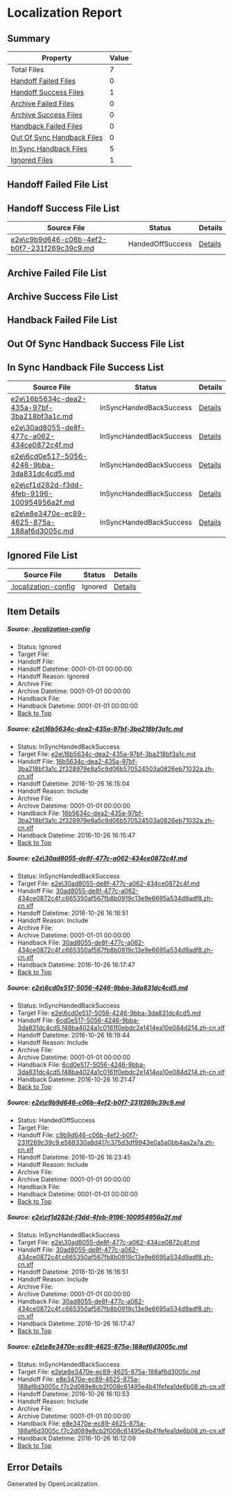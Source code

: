 # <a name='report-top'></a> Localization Report

## Summary
 Property | Value 
 -------- | ----- 
 Total Files | 7
[ Handoff Failed Files ](#handoff-failed-list)| 0
[ Handoff Success Files ](#handoff-success-list)| 1
[ Archive Failed Files ](#archive-failed-list)| 0
[ Archive Success Files ](#archive-success-list)| 0
[ Handback Failed Files ](#handback-failed-list)| 0
[ Out Of Sync Handback Files ](#outofsync-handback-success-list)| 0
[ In Sync Handback Files ](#insync-handback-success-list)| 5
[ Ignored Files ](#ignored-list)| 1

## <a name='handoff-failed-list'></a> Handoff Failed File List

## <a name='handoff-success-list'></a> Handoff Success File List
 Source File | Status | Details 
 ----------- | ------ | ------- 
 [e2e\c9b9d646-c06b-4ef2-b0f7-231f269c39c9.md](https://github.com/OpenLocalizationTestOrg/ol-test0/blob/e699ece93112fa49525e5349b44c65e765df4915/e2e/c9b9d646-c06b-4ef2-b0f7-231f269c39c9.md) | HandedOffSuccess | [Details](#35cd5d72fa79a63e74f0589c22a4678f21a523074)

## <a name='archive-failed-list'></a> Archive Failed File List

## <a name='archive-success-list'></a> Archive Success File List

## <a name='handback-failed-list'></a> Handback Failed File List

## <a name='outofsync-handback-success-list'></a> Out Of Sync Handback Success File List

## <a name='insync-handback-success-list'></a> In Sync Handback File Success List
 Source File | Status | Details 
 ----------- | ------ | ------- 
 [e2e\16b5634c-dea2-435a-97bf-3ba218bf3a1c.md](https://github.com/OpenLocalizationTestOrg/ol-test0/blob/9cccc96528b21ef6e967e2ac35c8280929934e1b/e2e/16b5634c-dea2-435a-97bf-3ba218bf3a1c.md) | InSyncHandedBackSuccess | [Details](#168037a8ec7f29187dfd80dc6b8d46a61cfd8b381)
 [e2e\30ad8055-de8f-477c-a062-434ce0872c4f.md](https://github.com/OpenLocalizationTestOrg/ol-test0/blob/e869364b5666b34a32719fd1cda52d931ad6d634/e2e/30ad8055-de8f-477c-a062-434ce0872c4f.md) | InSyncHandedBackSuccess | [Details](#0ef6de4dbfe60e9491d0493eb5afbf44fde560b22)
 [e2e\6cd0e517-5056-4246-9bba-3da831dc4cd5.md](https://github.com/OpenLocalizationTestOrg/ol-test0/blob/cf32f56953af258923f8744a423dff41d7ad2eb1/e2e/6cd0e517-5056-4246-9bba-3da831dc4cd5.md) | InSyncHandedBackSuccess | [Details](#b69e8e77ba36fcfc65a06beb17ee2a6fa707c1a73)
 [e2e\cf1d282d-f3dd-4feb-9196-100954956a2f.md](https://github.com/OpenLocalizationTestOrg/ol-test0/blob/e699ece93112fa49525e5349b44c65e765df4915/e2e/cf1d282d-f3dd-4feb-9196-100954956a2f.md) | InSyncHandedBackSuccess | [Details](#0ef6de4dbfe60e9491d0493eb5afbf44fde560b25)
 [e2e\e8e3470e-ec89-4625-875a-188af6d3005c.md](https://github.com/OpenLocalizationTestOrg/ol-test0/blob/e45e4a9780a93c0373bcbbb11501e30d8eb10662/e2e/e8e3470e-ec89-4625-875a-188af6d3005c.md) | InSyncHandedBackSuccess | [Details](#5bd2ba881633f09bb8d771e97b6f4e8c9f882c486)

## <a name='ignored-list'></a> Ignored File List
 Source File | Status | Details 
 ----------- | ------ | ------- 
 [.localization-config](https://github.com/OpenLocalizationTestOrg/ol-test0/blob/e699ece93112fa49525e5349b44c65e765df4915/.localization-config) | Ignored | [Details](#c268a05ecaa7ec85942ed632c29928ee5bd6da8d0)

## Item Details
##### <a name='c268a05ecaa7ec85942ed632c29928ee5bd6da8d0'></a> Source: [.localization-config](https://github.com/OpenLocalizationTestOrg/ol-test0/blob/e699ece93112fa49525e5349b44c65e765df4915/.localization-config)
* Status: Ignored
* Target File: 
* Handoff File: 
* Handoff Datetime: 0001-01-01 00:00:00
* Handoff Reason: Ignored
* Archive File: 
* Archive Datetime: 0001-01-01 00:00:00
* Handback File: 
* Handback Datetime: 0001-01-01 00:00:00
* [Back to Top](#report-top)

##### <a name='168037a8ec7f29187dfd80dc6b8d46a61cfd8b381'></a> Source: [e2e\16b5634c-dea2-435a-97bf-3ba218bf3a1c.md](https://github.com/OpenLocalizationTestOrg/ol-test0/blob/9cccc96528b21ef6e967e2ac35c8280929934e1b/e2e/16b5634c-dea2-435a-97bf-3ba218bf3a1c.md)
* Status: InSyncHandedBackSuccess
* Target File: [e2e\16b5634c-dea2-435a-97bf-3ba218bf3a1c.md](https://github.com/OpenLocalizationTestOrg/ol-test0-zhcn/blob/6f465a4b4b65608367d03b8ccbb1f3ee07f55574/e2e/16b5634c-dea2-435a-97bf-3ba218bf3a1c.md)
* Handoff File: [16b5634c-dea2-435a-97bf-3ba218bf3a1c.2f328979e8a5c9d06b570524503a0826eb71032a.zh-cn.xlf](https://github.com/OpenLocalizationTestOrg/ol-test0-handoff/blob/433c1d239802e7bd379ac022ea3ada7efd28bd3c/ol-handoff/OpenLocalizationTestOrg/ol-test0-zhcn/shujia/ht/16b5634c-dea2-435a-97bf-3ba218bf3a1c.2f328979e8a5c9d06b570524503a0826eb71032a.zh-cn.xlf)
* Handoff Datetime: 2016-10-26 16:15:04
* Handoff Reason: Include
* Archive File: 
* Archive Datetime: 0001-01-01 00:00:00
* Handback File: [16b5634c-dea2-435a-97bf-3ba218bf3a1c.2f328979e8a5c9d06b570524503a0826eb71032a.zh-cn.xlf](https://github.com/OpenLocalizationTestOrg/ol-test0-handback/blob/32aec1c99de5a243e2a185487fdbf5ec8788138d/ol-handback/OpenLocalizationTestOrg/ol-test0-zhcn/shujia/ht/16b5634c-dea2-435a-97bf-3ba218bf3a1c.2f328979e8a5c9d06b570524503a0826eb71032a.zh-cn.xlf)
* Handback Datetime: 2016-10-26 16:15:47
* [Back to Top](#report-top)

##### <a name='0ef6de4dbfe60e9491d0493eb5afbf44fde560b22'></a> Source: [e2e\30ad8055-de8f-477c-a062-434ce0872c4f.md](https://github.com/OpenLocalizationTestOrg/ol-test0/blob/e869364b5666b34a32719fd1cda52d931ad6d634/e2e/30ad8055-de8f-477c-a062-434ce0872c4f.md)
* Status: InSyncHandedBackSuccess
* Target File: [e2e\30ad8055-de8f-477c-a062-434ce0872c4f.md](https://github.com/OpenLocalizationTestOrg/ol-test0-zhcn/blob/516bef9097ebd78d81cf5d465d5d633c702e20c7/e2e/30ad8055-de8f-477c-a062-434ce0872c4f.md)
* Handoff File: [30ad8055-de8f-477c-a062-434ce0872c4f.c665350af567fb8b0919c13e9e6695a534d9adf8.zh-cn.xlf](https://github.com/OpenLocalizationTestOrg/ol-test0-handoff/blob/157a8eb14ee68660983025087c2365688d6f2837/ol-handoff/OpenLocalizationTestOrg/ol-test0-zhcn/shujia/ht/30ad8055-de8f-477c-a062-434ce0872c4f.c665350af567fb8b0919c13e9e6695a534d9adf8.zh-cn.xlf)
* Handoff Datetime: 2016-10-26 16:16:51
* Handoff Reason: Include
* Archive File: 
* Archive Datetime: 0001-01-01 00:00:00
* Handback File: [30ad8055-de8f-477c-a062-434ce0872c4f.c665350af567fb8b0919c13e9e6695a534d9adf8.zh-cn.xlf](https://github.com/OpenLocalizationTestOrg/ol-test0-handback/blob/274eabb6785d0f2ef5199d79fa8e73cd1f1042b0/ol-handback/OpenLocalizationTestOrg/ol-test0-zhcn/shujia/ht/30ad8055-de8f-477c-a062-434ce0872c4f.c665350af567fb8b0919c13e9e6695a534d9adf8.zh-cn.xlf)
* Handback Datetime: 2016-10-26 16:17:47
* [Back to Top](#report-top)

##### <a name='b69e8e77ba36fcfc65a06beb17ee2a6fa707c1a73'></a> Source: [e2e\6cd0e517-5056-4246-9bba-3da831dc4cd5.md](https://github.com/OpenLocalizationTestOrg/ol-test0/blob/cf32f56953af258923f8744a423dff41d7ad2eb1/e2e/6cd0e517-5056-4246-9bba-3da831dc4cd5.md)
* Status: InSyncHandedBackSuccess
* Target File: [e2e\6cd0e517-5056-4246-9bba-3da831dc4cd5.md](https://github.com/OpenLocalizationTestOrg/ol-test0-zhcn/blob/490a45a34600969b33607070fc0bb6daac21e496/e2e/6cd0e517-5056-4246-9bba-3da831dc4cd5.md)
* Handoff File: [6cd0e517-5056-4246-9bba-3da831dc4cd5.f48ba4024a1c0161f0ebdc2e1414ea10e084d214.zh-cn.xlf](https://github.com/OpenLocalizationTestOrg/ol-test0-handoff/blob/624570b429edcee16ee63a435c8aaf7f41057eda/ol-handoff/OpenLocalizationTestOrg/ol-test0-zhcn/shujia/ht/6cd0e517-5056-4246-9bba-3da831dc4cd5.f48ba4024a1c0161f0ebdc2e1414ea10e084d214.zh-cn.xlf)
* Handoff Datetime: 2016-10-26 16:19:44
* Handoff Reason: Include
* Archive File: 
* Archive Datetime: 0001-01-01 00:00:00
* Handback File: [6cd0e517-5056-4246-9bba-3da831dc4cd5.f48ba4024a1c0161f0ebdc2e1414ea10e084d214.zh-cn.xlf](https://github.com/OpenLocalizationTestOrg/ol-test0-handback/blob/b5efcaeb55883acd7201d743d7a05964cf6867a1/ol-handback/OpenLocalizationTestOrg/ol-test0-zhcn/shujia/ht/6cd0e517-5056-4246-9bba-3da831dc4cd5.f48ba4024a1c0161f0ebdc2e1414ea10e084d214.zh-cn.xlf)
* Handback Datetime: 2016-10-26 16:21:47
* [Back to Top](#report-top)

##### <a name='35cd5d72fa79a63e74f0589c22a4678f21a523074'></a> Source: [e2e\c9b9d646-c06b-4ef2-b0f7-231f269c39c9.md](https://github.com/OpenLocalizationTestOrg/ol-test0/blob/e699ece93112fa49525e5349b44c65e765df4915/e2e/c9b9d646-c06b-4ef2-b0f7-231f269c39c9.md)
* Status: HandedOffSuccess
* Target File: 
* Handoff File: [c9b9d646-c06b-4ef2-b0f7-231f269c39c9.e568330a8d417c375d3df9943e0a5a0bb4aa2a7a.zh-cn.xlf](https://github.com/OpenLocalizationTestOrg/ol-test0-handoff/blob/068d328082d9a930bc1c9932e414f80e5f91a0ea/ol-handoff/OpenLocalizationTestOrg/ol-test0-zhcn/shujia/ht/c9b9d646-c06b-4ef2-b0f7-231f269c39c9.e568330a8d417c375d3df9943e0a5a0bb4aa2a7a.zh-cn.xlf)
* Handoff Datetime: 2016-10-26 16:23:45
* Handoff Reason: Include
* Archive File: 
* Archive Datetime: 0001-01-01 00:00:00
* Handback File: 
* Handback Datetime: 0001-01-01 00:00:00
* [Back to Top](#report-top)

##### <a name='0ef6de4dbfe60e9491d0493eb5afbf44fde560b25'></a> Source: [e2e\cf1d282d-f3dd-4feb-9196-100954956a2f.md](https://github.com/OpenLocalizationTestOrg/ol-test0/blob/e699ece93112fa49525e5349b44c65e765df4915/e2e/cf1d282d-f3dd-4feb-9196-100954956a2f.md)
* Status: InSyncHandedBackSuccess
* Target File: [e2e\30ad8055-de8f-477c-a062-434ce0872c4f.md](https://github.com/OpenLocalizationTestOrg/ol-test0-zhcn/blob/516bef9097ebd78d81cf5d465d5d633c702e20c7/e2e/30ad8055-de8f-477c-a062-434ce0872c4f.md)
* Handoff File: [30ad8055-de8f-477c-a062-434ce0872c4f.c665350af567fb8b0919c13e9e6695a534d9adf8.zh-cn.xlf](https://github.com/OpenLocalizationTestOrg/ol-test0-handoff/blob/157a8eb14ee68660983025087c2365688d6f2837/ol-handoff/OpenLocalizationTestOrg/ol-test0-zhcn/shujia/ht/30ad8055-de8f-477c-a062-434ce0872c4f.c665350af567fb8b0919c13e9e6695a534d9adf8.zh-cn.xlf)
* Handoff Datetime: 2016-10-26 16:16:51
* Handoff Reason: Include
* Archive File: 
* Archive Datetime: 0001-01-01 00:00:00
* Handback File: [30ad8055-de8f-477c-a062-434ce0872c4f.c665350af567fb8b0919c13e9e6695a534d9adf8.zh-cn.xlf](https://github.com/OpenLocalizationTestOrg/ol-test0-handback/blob/274eabb6785d0f2ef5199d79fa8e73cd1f1042b0/ol-handback/OpenLocalizationTestOrg/ol-test0-zhcn/shujia/ht/30ad8055-de8f-477c-a062-434ce0872c4f.c665350af567fb8b0919c13e9e6695a534d9adf8.zh-cn.xlf)
* Handback Datetime: 2016-10-26 16:17:47
* [Back to Top](#report-top)

##### <a name='5bd2ba881633f09bb8d771e97b6f4e8c9f882c486'></a> Source: [e2e\e8e3470e-ec89-4625-875a-188af6d3005c.md](https://github.com/OpenLocalizationTestOrg/ol-test0/blob/e45e4a9780a93c0373bcbbb11501e30d8eb10662/e2e/e8e3470e-ec89-4625-875a-188af6d3005c.md)
* Status: InSyncHandedBackSuccess
* Target File: [e2e\e8e3470e-ec89-4625-875a-188af6d3005c.md](https://github.com/OpenLocalizationTestOrg/ol-test0-zhcn/blob/68efed0d73eb9b59b6f186da23f40c3ddc994cea/e2e/e8e3470e-ec89-4625-875a-188af6d3005c.md)
* Handoff File: [e8e3470e-ec89-4625-875a-188af6d3005c.f7c2d089e8cb2f008c61495e4b41fefea1de6b08.zh-cn.xlf](https://github.com/OpenLocalizationTestOrg/ol-test0-handoff/blob/6ecd8c5eaa6142e165ef6a72266ce2c7fcb8c462/ol-handoff/OpenLocalizationTestOrg/ol-test0-zhcn/shujia/ht/e8e3470e-ec89-4625-875a-188af6d3005c.f7c2d089e8cb2f008c61495e4b41fefea1de6b08.zh-cn.xlf)
* Handoff Datetime: 2016-10-26 16:10:53
* Handoff Reason: Include
* Archive File: 
* Archive Datetime: 0001-01-01 00:00:00
* Handback File: [e8e3470e-ec89-4625-875a-188af6d3005c.f7c2d089e8cb2f008c61495e4b41fefea1de6b08.zh-cn.xlf](https://github.com/OpenLocalizationTestOrg/ol-test0-handback/blob/7650ceec98daec7317a27cc573255f89234abd42/ol-handback/OpenLocalizationTestOrg/ol-test0-zhcn/shujia/ht/e8e3470e-ec89-4625-875a-188af6d3005c.f7c2d089e8cb2f008c61495e4b41fefea1de6b08.zh-cn.xlf)
* Handback Datetime: 2016-10-26 16:12:09
* [Back to Top](#report-top)


## Error Details

Generated by OpenLocalization.
